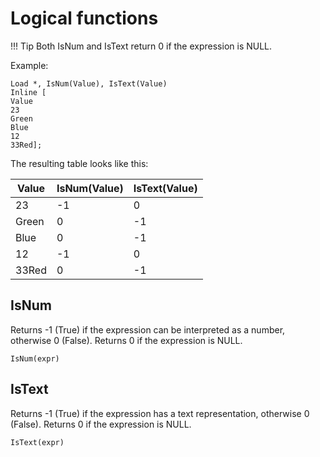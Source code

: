 # Logical functions

!!! Tip
    Both IsNum and IsText return 0 if the expression is NULL.

Example:
```
Load *, IsNum(Value), IsText(Value)
Inline [
Value
23
Green
Blue
12
33Red];
```

The resulting table looks like this:

| Value | IsNum(Value) | IsText(Value) |
| ----- | ------------ | ------------- |
| 23    | \-1          | 0             |
| Green | 0            | \-1           |
| Blue  | 0            | \-1           |
| 12    | \-1          | 0             |
| 33Red | 0            | \-1           |


## IsNum

Returns -1 (True) if the expression can be interpreted as a number,
otherwise 0 (False). Returns 0 if the expression is NULL.

`IsNum(expr)`

## IsText

Returns -1 (True) if the expression has a text representation, otherwise
0 (False). Returns 0 if the expression is NULL.

`IsText(expr)`
